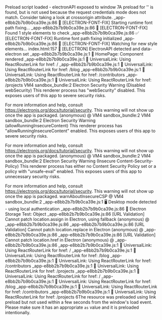  Preload script loaded - electronAPI exposed to window
7A preload for '<URL>' is found, but is not used because the request credentials mode does not match. Consider taking a look at crossorigin attribute.
_app-e8bb2b7b9b0ca39e.js:86 🔧 [ELECTRON-FONT-FIX] Starting runtime font path fixing...
_app-e8bb2b7b9b0ca39e.js:86 📄 [ELECTRON-FONT-FIX] Found 1 style elements to check
_app-e8bb2b7b9b0ca39e.js:86 ✅ [ELECTRON-FONT-FIX] Runtime font path fixing initialized
_app-e8bb2b7b9b0ca39e.js:86 👀 [ELECTRON-FONT-FIX] Watching for new style elements...
index.html:157 🚀 [ELECTRON] ElectronAPI detected and data-electron set
_app-e8bb2b7b9b0ca39e.js:1 🏡 HomePage: Component rendered
_app-e8bb2b7b9b0ca39e.js:1 🔄 UniversalLink: Using ReactRouterLink for href: /
_app-e8bb2b7b9b0ca39e.js:1 🔄 UniversalLink: Using ReactRouterLink for href: /blog
_app-e8bb2b7b9b0ca39e.js:1 🔄 UniversalLink: Using ReactRouterLink for href: /contributors
_app-e8bb2b7b9b0ca39e.js:1 🔄 UniversalLink: Using ReactRouterLink for href: /projects
VM4 sandbox_bundle:2 Electron Security Warning (Disabled webSecurity) This renderer process has "webSecurity" disabled. This
  exposes users of this app to severe security risks.

For more information and help, consult
https://electronjs.org/docs/tutorial/security.
This warning will not show up
once the app is packaged.
(anonymous) @ VM4 sandbox_bundle:2
VM4 sandbox_bundle:2 Electron Security Warning (allowRunningInsecureContent) This renderer process has "allowRunningInsecureContent"
  enabled. This exposes users of this app to severe security risks.

  
For more information and help, consult
https://electronjs.org/docs/tutorial/security.
This warning will not show up
once the app is packaged.
(anonymous) @ VM4 sandbox_bundle:2
VM4 sandbox_bundle:2 Electron Security Warning (Insecure Content-Security-Policy) This renderer process has either no Content Security
  Policy set or a policy with "unsafe-eval" enabled. This exposes users of
  this app to unnecessary security risks.

For more information and help, consult
https://electronjs.org/docs/tutorial/security.
This warning will not show up
once the app is packaged.
warnAboutInsecureCSP @ VM4 sandbox_bundle:2
_app-e8bb2b7b9b0ca39e.js:1 🖥️ Desktop mode detected - using local authentication
_app-e8bb2b7b9b0ca39e.js:86 🔧 Electron Storage Test: Object
_app-e8bb2b7b9b0ca39e.js:86 [URL Validation] Cannot patch location.assign in Electron, using fallback
(anonymous) @ _app-e8bb2b7b9b0ca39e.js:86
_app-e8bb2b7b9b0ca39e.js:86 [URL Validation] Cannot patch location.replace in Electron
(anonymous) @ _app-e8bb2b7b9b0ca39e.js:86
_app-e8bb2b7b9b0ca39e.js:86 [URL Validation] Cannot patch location.href in Electron
(anonymous) @ _app-e8bb2b7b9b0ca39e.js:86
_app-e8bb2b7b9b0ca39e.js:1 🔄 UniversalLink: Using ReactRouterLink for href: /
_app-e8bb2b7b9b0ca39e.js:1 🔄 UniversalLink: Using ReactRouterLink for href: /blog
_app-e8bb2b7b9b0ca39e.js:1 🔄 UniversalLink: Using ReactRouterLink for href: /contributors
_app-e8bb2b7b9b0ca39e.js:1 🔄 UniversalLink: Using ReactRouterLink for href: /projects
_app-e8bb2b7b9b0ca39e.js:1 🔄 UniversalLink: Using ReactRouterLink for href: /
_app-e8bb2b7b9b0ca39e.js:1 🔄 UniversalLink: Using ReactRouterLink for href: /blog
_app-e8bb2b7b9b0ca39e.js:1 🔄 UniversalLink: Using ReactRouterLink for href: /contributors
_app-e8bb2b7b9b0ca39e.js:1 🔄 UniversalLink: Using ReactRouterLink for href: /projects
6The resource <URL> was preloaded using link preload but not used within a few seconds from the window's load event. Please make sure it has an appropriate `as` value and it is preloaded intentionally.
